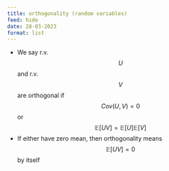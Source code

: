 ```yaml
---
title: orthogonality (random variables)
feed: hide
date: 28-03-2023
format: list
---
```



-   We say r.v. $$U$$ and r.v. $$V$$ are orthogonal if $$Cov(U,V) = 0$$ or $$\mathbb{E}[UV] = \mathbb{E}[U]\mathbb{E}[V]$$
-   If either have zero mean, then orthogonality means $$\mathbb{E}[UV] = 0$$ by itself